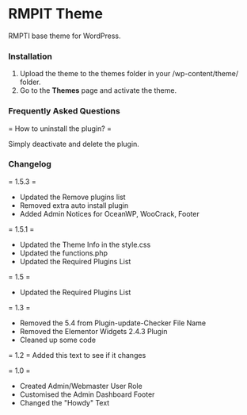 RMPIT Theme
=================

RMPTI base theme for WordPress. 

### Installation
1. Upload the theme to the themes folder in your /wp-content/theme/ folder.
2. Go to the **Themes** page and activate the theme.


### Frequently Asked Questions
= How to uninstall the plugin? =
 
Simply deactivate and delete the plugin. 

### Changelog
= 1.5.3 =
* Updated the Remove plugins list
* Removed extra auto install plugin
* Added Admin Notices for OceanWP, WooCrack, Footer


= 1.5.1 =
* Updated the Theme Info in the style.css
* Updated the functions.php
* Updated the Required Plugins List


= 1.5 =
* Updated the Required Plugins List


= 1.3 =
* Removed the 5.4 from Plugin-update-Checker File Name
* Removed the Elementor Widgets 2.4.3 Plugin
* Cleaned up some code

= 1.2 =
Added this text to see if it changes

= 1.0 =
* Created Admin/Webmaster User Role
* Customised the Admin Dashboard Footer
* Changed the "Howdy" Text
